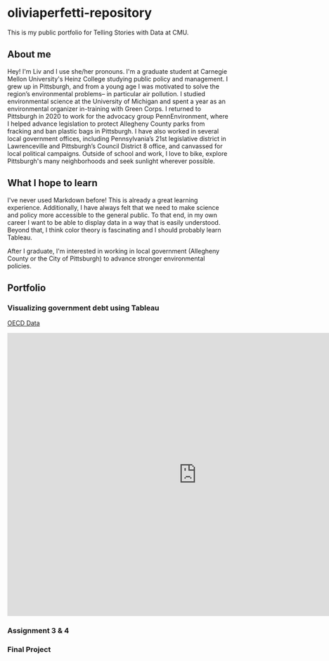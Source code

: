 # oliviaperfetti-repository
This is my public portfolio for Telling Stories with Data at CMU.

## About me
Hey! I'm Liv and I use she/her pronouns. I'm a graduate student at Carnegie Mellon University's Heinz College studying public policy and management. I grew up in Pittsburgh, and from a young age I was motivated to solve the region’s environmental problems– in particular air pollution. I studied environmental science at the University of Michigan and spent a year as an environmental organizer in-training with Green Corps. I returned to Pittsburgh in 2020 to work for the advocacy group PennEnvironment, where I helped advance legislation to protect Allegheny County parks from fracking and ban plastic bags in Pittsburgh. I have also worked in several local government offices, including Pennsylvania’s 21st legislative district in Lawrenceville and Pittsburgh’s Council District 8 office, and canvassed for local political campaigns. Outside of school and work, I love to bike, explore Pittsburgh's many neighborhoods and seek sunlight wherever possible.

## What I hope to learn
I've never used Markdown before! This is already a great learning experience. Additionally, I have always felt that we need to make science and policy more accessible to the general public. To that end, in my own career I want to be able to display data in a way that is easily understood. Beyond that, I think color theory is fascinating and I should probably learn Tableau.

After I graduate, I'm interested in working in local government (Allegheny County or the City of Pittsburgh) to advance stronger environmental policies.

## Portfolio

### Visualizing government debt using Tableau
[OECD Data](/DataViz2.md)
<iframe src="https://data.oecd.org/chart/7kkR" width="860" height="645" style="border: 0" mozallowfullscreen="true" webkitallowfullscreen="true" allowfullscreen="true"><a href="https://data.oecd.org/chart/7kkR" target="_blank">OECD Chart: General government debt, Total, % of GDP, 2021</a></iframe>

### Assignment 3 & 4

### Final Project
